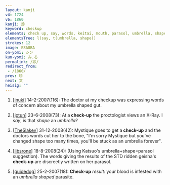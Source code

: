 ```yaml
---
layout: kanji
v4: 1724
v6: 1860
kanji: 診
keyword: checkup
elements: check up, say, words, keitai, mouth, parasol, umbrella, shape
elementsTree: l(say, t(umbrella, shape))
strokes: 12
image: E8A8BA
on-yomi: シン
kun-yomi: み.る
permalink: /診/
redirect_from:
 - /1860/
prev: 珍
next: 文
heisig: ""
---
```


1) [<a href="http://kanji.koohii.com/profile/inuki">inuki</a>] 14-2-2007(116): The doctor at my checkup was expressing words of concern about my umbrella shaped gut.

2) [<a href="http://kanji.koohii.com/profile/jotun">jotun</a>] 23-6-2008(73): At a<strong> check-up</strong> the proctologist views an X-Ray. I <em>say</em>, is that <em>shape</em> an <em>umbrella</em>?

3) [<a href="http://kanji.koohii.com/profile/TheSlakey">TheSlakey</a>] 31-12-2008(42): Mystique goes to get a<strong> check-up</strong> and the doctors words cut her to the bone, &quot;I&#039;m sorry Mystique but you&#039;ve changed shape too many times, you&#039;ll be stuck as an umbrella forever&quot;.

4) [<a href="http://kanji.koohii.com/profile/libsrone">libsrone</a>] 18-8-2008(24): (Using Katsuo&#039;s umbrella+shape=parasol suggestion). The words giving the results of the STD ridden geisha&#039;s<strong> check-up</strong> are discreetly written on her parasol.

5) [<a href="http://kanji.koohii.com/profile/guidedog">guidedog</a>] 25-2-2007(18): <strong>Check-up</strong> <em>result</em>: your blood is infested with an <em>umbrella shaped</em> parasite.

